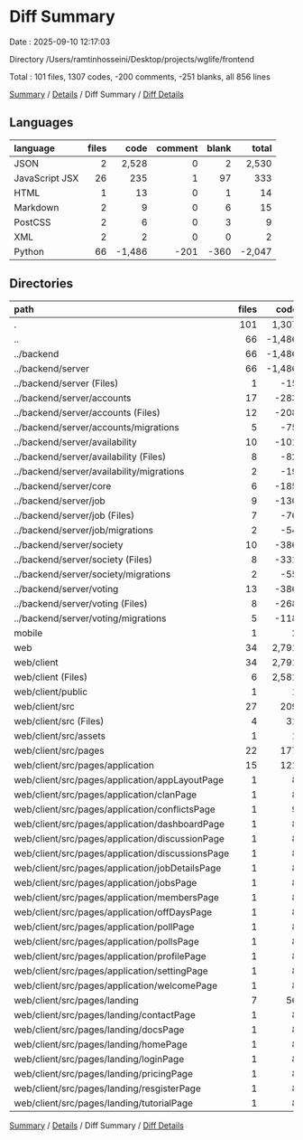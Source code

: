 # Diff Summary

Date : 2025-09-10 12:17:03

Directory /Users/ramtinhosseini/Desktop/projects/wglife/frontend

Total : 101 files,  1307 codes, -200 comments, -251 blanks, all 856 lines

[Summary](results.md) / [Details](details.md) / Diff Summary / [Diff Details](diff-details.md)

## Languages
| language | files | code | comment | blank | total |
| :--- | ---: | ---: | ---: | ---: | ---: |
| JSON | 2 | 2,528 | 0 | 2 | 2,530 |
| JavaScript JSX | 26 | 235 | 1 | 97 | 333 |
| HTML | 1 | 13 | 0 | 1 | 14 |
| Markdown | 2 | 9 | 0 | 6 | 15 |
| PostCSS | 2 | 6 | 0 | 3 | 9 |
| XML | 2 | 2 | 0 | 0 | 2 |
| Python | 66 | -1,486 | -201 | -360 | -2,047 |

## Directories
| path | files | code | comment | blank | total |
| :--- | ---: | ---: | ---: | ---: | ---: |
| . | 101 | 1,307 | -200 | -251 | 856 |
| .. | 66 | -1,486 | -201 | -360 | -2,047 |
| ../backend | 66 | -1,486 | -201 | -360 | -2,047 |
| ../backend/server | 66 | -1,486 | -201 | -360 | -2,047 |
| ../backend/server (Files) | 1 | -15 | -3 | -5 | -23 |
| ../backend/server/accounts | 17 | -283 | -46 | -76 | -405 |
| ../backend/server/accounts (Files) | 12 | -208 | -42 | -50 | -300 |
| ../backend/server/accounts/migrations | 5 | -75 | -4 | -26 | -105 |
| ../backend/server/availability | 10 | -101 | -6 | -37 | -144 |
| ../backend/server/availability (Files) | 8 | -82 | -5 | -29 | -116 |
| ../backend/server/availability/migrations | 2 | -19 | -1 | -8 | -28 |
| ../backend/server/core | 6 | -185 | -64 | -54 | -303 |
| ../backend/server/job | 9 | -130 | -3 | -30 | -163 |
| ../backend/server/job (Files) | 7 | -76 | -2 | -22 | -100 |
| ../backend/server/job/migrations | 2 | -54 | -1 | -8 | -63 |
| ../backend/server/society | 10 | -386 | -46 | -72 | -504 |
| ../backend/server/society (Files) | 8 | -331 | -45 | -64 | -440 |
| ../backend/server/society/migrations | 2 | -55 | -1 | -8 | -64 |
| ../backend/server/voting | 13 | -386 | -33 | -86 | -505 |
| ../backend/server/voting (Files) | 8 | -268 | -29 | -60 | -357 |
| ../backend/server/voting/migrations | 5 | -118 | -4 | -26 | -148 |
| mobile | 1 | 2 | 0 | 0 | 2 |
| web | 34 | 2,791 | 1 | 109 | 2,901 |
| web/client | 34 | 2,791 | 1 | 109 | 2,901 |
| web/client (Files) | 6 | 2,581 | 1 | 13 | 2,595 |
| web/client/public | 1 | 1 | 0 | 0 | 1 |
| web/client/src | 27 | 209 | 0 | 96 | 305 |
| web/client/src (Files) | 4 | 31 | 0 | 9 | 40 |
| web/client/src/assets | 1 | 1 | 0 | 0 | 1 |
| web/client/src/pages | 22 | 177 | 0 | 87 | 264 |
| web/client/src/pages/application | 15 | 121 | 0 | 59 | 180 |
| web/client/src/pages/application/appLayoutPage | 1 | 8 | 0 | 3 | 11 |
| web/client/src/pages/application/clanPage | 1 | 8 | 0 | 4 | 12 |
| web/client/src/pages/application/conflictsPage | 1 | 9 | 0 | 5 | 14 |
| web/client/src/pages/application/dashboardPage | 1 | 8 | 0 | 4 | 12 |
| web/client/src/pages/application/discussionPage | 1 | 8 | 0 | 4 | 12 |
| web/client/src/pages/application/discussionsPage | 1 | 8 | 0 | 4 | 12 |
| web/client/src/pages/application/jobDetailsPage | 1 | 8 | 0 | 4 | 12 |
| web/client/src/pages/application/jobsPage | 1 | 8 | 0 | 4 | 12 |
| web/client/src/pages/application/membersPage | 1 | 8 | 0 | 4 | 12 |
| web/client/src/pages/application/offDaysPage | 1 | 8 | 0 | 3 | 11 |
| web/client/src/pages/application/pollPage | 1 | 8 | 0 | 4 | 12 |
| web/client/src/pages/application/pollsPage | 1 | 8 | 0 | 4 | 12 |
| web/client/src/pages/application/profilePage | 1 | 8 | 0 | 4 | 12 |
| web/client/src/pages/application/settingPage | 1 | 8 | 0 | 4 | 12 |
| web/client/src/pages/application/welcomePage | 1 | 8 | 0 | 4 | 12 |
| web/client/src/pages/landing | 7 | 56 | 0 | 28 | 84 |
| web/client/src/pages/landing/contactPage | 1 | 8 | 0 | 4 | 12 |
| web/client/src/pages/landing/docsPage | 1 | 8 | 0 | 4 | 12 |
| web/client/src/pages/landing/homePage | 1 | 8 | 0 | 4 | 12 |
| web/client/src/pages/landing/loginPage | 1 | 8 | 0 | 4 | 12 |
| web/client/src/pages/landing/pricingPage | 1 | 8 | 0 | 4 | 12 |
| web/client/src/pages/landing/resgisterPage | 1 | 8 | 0 | 4 | 12 |
| web/client/src/pages/landing/tutorialPage | 1 | 8 | 0 | 4 | 12 |

[Summary](results.md) / [Details](details.md) / Diff Summary / [Diff Details](diff-details.md)